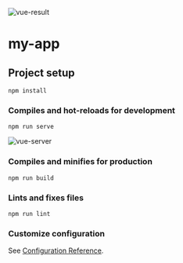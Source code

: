 ![vue-result](https://user-images.githubusercontent.com/1257048/100550862-9c434880-325b-11eb-942c-54911c77e629.png)

# my-app

## Project setup

```
npm install
```

### Compiles and hot-reloads for development

```
npm run serve
```
![vue-server](https://user-images.githubusercontent.com/1257048/100550863-9cdbdf00-325b-11eb-84af-15ae39d95678.png)

### Compiles and minifies for production

```
npm run build
```

### Lints and fixes files

```
npm run lint
```

### Customize configuration

See [Configuration Reference](https://cli.vuejs.org/config/).


